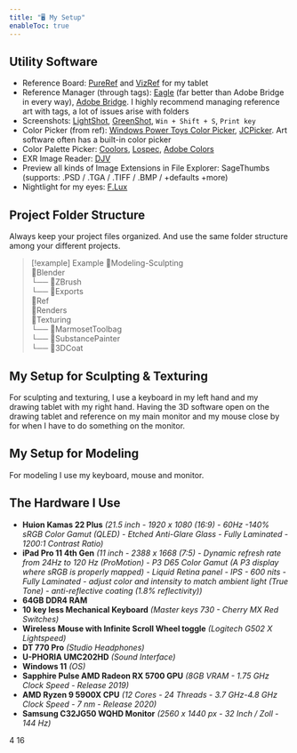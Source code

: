 ```yaml
---
title: "🖥️ My Setup"
enableToc: true
---
```


## Utility Software

- Reference Board: [PureRef](https://www.pureref.com/) and [VizRef](https://vizref.com/) for my tablet
- Reference Manager (through tags): [Eagle](https://en.eagle.cool/) (far better than Adobe Bridge in every way), [Adobe Bridge](https://www.adobe.com/products/bridge.html). I highly recommend managing reference art with tags, a lot of issues arise with folders
- Screenshots: [LightShot](https://app.prntscr.com/en/index.html), [GreenShot](https://getgreenshot.org/), `Win + Shift + S`, `Print key`
- Color Picker (from ref): [Windows Power Toys Color Picker](https://learn.microsoft.com/en-us/windows/powertoys/color-picker), [JCPicker](https://annystudio.com/software/colorpicker/). Art software often has a built-in color picker
- Color Palette Picker: [Coolors](https://coolors.co/), [Lospec](https://lospec.com/palette-list), [Adobe Colors](https://color.adobe.com/create/color-wheel)
- EXR Image Reader: [DJV](https://darbyjohnston.github.io/DJV/)
- Preview all kinds of Image Extensions in File Explorer: SageThumbs (supports: .PSD / .TGA / .TIFF / .BMP / +defaults +more)
- Nightlight for my eyes: [F.Lux](https://justgetflux.com/)

## Project Folder Structure
Always keep your project files organized. And use the same folder structure among your different projects.

>[!example] Example
>📂Modeling-Sculpting<br>
>📂Blender<br>
>└── 📂ZBrush<br>
>└── 📂Exports<br>
>📂Ref<br>
>📂Renders<br>
>📂Texturing<br>
>└── 📂MarmosetToolbag<br>
>└── 📂SubstancePainter<br>
>└── 📂3DCoat<br>

## My Setup for Sculpting & Texturing
For sculpting and texturing, I use a keyboard in my left hand and my drawing tablet with my right hand. Having the 3D software open on the drawing tablet and reference on my main monitor and my mouse close by for when I have to do something on the monitor.

## My Setup for Modeling
For modeling I use my keyboard, mouse and monitor.

## The Hardware I Use
- **Huion Kamas 22 Plus** _(21.5 inch - 1920 x 1080 (16:9) - 60Hz -140% sRGB Color Gamut (QLED) - Etched Anti-Glare Glass - Fully Laminated - 1200:1 Contrast Ratio)_
- **iPad Pro 11 4th Gen** _(11 inch - 2388 x 1668 (7:5) - Dynamic refresh rate from 24Hz to 120 Hz (ProMotion) - P3 D65 Color Gamut (A P3 display where sRGB is properly mapped) - Liquid Retina panel - IPS - 600 nits - Fully Laminated - adjust color and intensity to match ambient light (True Tone) - anti-reflective coating (1.8% reflectivity))_
- **64GB DDR4 RAM**
- **10 key less Mechanical Keyboard** _(Master keys 730 - Cherry MX Red Switches)_
- **Wireless Mouse with Infinite Scroll Wheel toggle** _(Logitech G502 X Lightspeed)_
- **DT 770 Pro** _(Studio Headphones)_
- **U-PHORIA UMC202HD** _(Sound Interface)_
- **Windows 11** _(OS)_
- **Sapphire Pulse AMD Radeon RX 5700 GPU** _(8GB VRAM - 1.75 GHz Clock Speed - Release 2019)_
- **AMD Ryzen 9 5900X CPU** _(12 Cores - 24 Threads - 3.7 GHz-4.8 GHz Clock Speed - 7 nm - Release 2020)_
- **Samsung C32JG50 WQHD Monitor** _(2560 x 1440 px - 32 Inch / Zoll - 144 Hz)_



4 16 